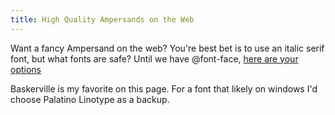 ```yaml
---
title: High Quality Ampersands on the Web
---
```


Want a fancy Ampersand on the web? You're best bet is to use an italic serif font, but what fonts are safe? Until we have @font-face, [here are your options](http://www.simplebits.com/notebook/2008/08/14/ampersands.html)

Baskerville is my favorite on this page. For a font that likely on windows I'd choose Palatino Linotype as a backup.